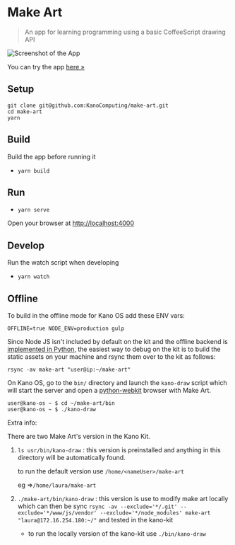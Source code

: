 # Make Art

> An app for learning programming using a basic CoffeeScript drawing API

![Screenshot of the App](make-art-screenshot.png)

You can try the app [here »](http://art.kano.me/)

## Setup

    git clone git@github.com:KanoComputing/make-art.git
    cd make-art
    yarn

## Build

Build the app before running it

- `yarn build`

## Run

- `yarn serve`

Open your browser at [http://localhost:4000](http://localhost:4000)

## Develop

Run the watch script when developing

- `yarn watch`

## Offline

To build in the offline mode for Kano OS add these ENV vars:

    OFFLINE=true NODE_ENV=production gulp

Since Node JS isn't included by default on the kit and the offline backend is
[implemented in Python](/kano_draw/server.py), the easiest way to
debug on the kit is to build the static assets on your machine and rsync them
over to the kit as follows:

    rsync -av make-art "user@ip:~/make-art"

On Kano OS, go to the `bin/` directory and launch the `kano-draw` script
which will start the server and open a
[python-webkit](https://wiki.python.org/moin/PythonWebKit) browser with Make
Art.

    user@kano-os ~ $ cd ~/make-art/bin
    user@kano-os ~ $ ./kano-draw

Extra info:

There are two Make Art's version in the Kano Kit.

1. `ls usr/bin/kano-draw` : this version is preinstalled and anything in this directory will be automatically found.
    
     to run the default version use `/home/<nameUser>/make-art` 
    
    eg =>`/home/laura/make-art`

2. `./make-art/bin/kano-draw` : this version is use to modify make art locally which can then be sync `rsync -av --exclude='*/.git' --exclude='*/www/js/vendor' --exclude='*/node_modules' make-art "laura@172.16.254.180:~/"` and tested in the kano-kit
    * to run the locally version of the kano-kit use `./bin/kano-draw`

